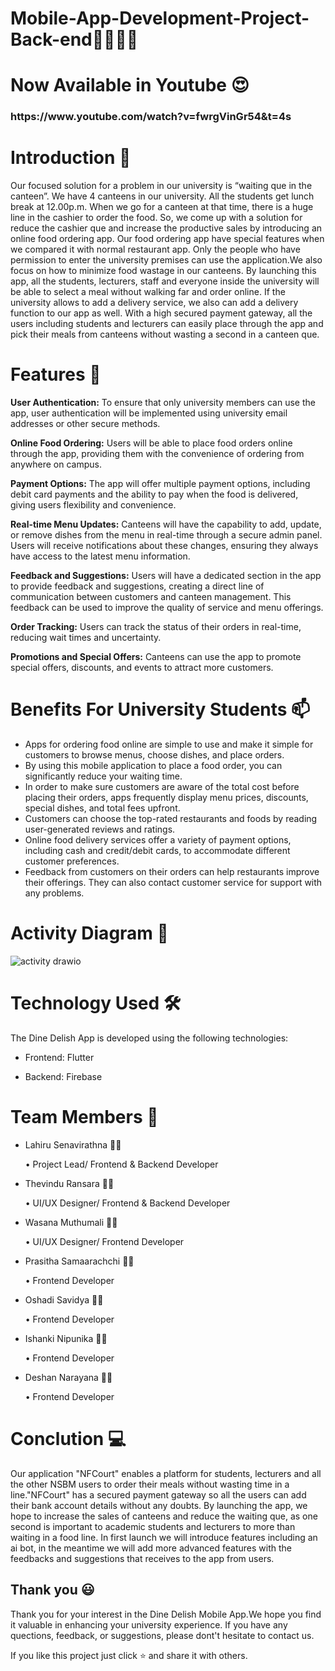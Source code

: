 # Mobile-App-Development-Project-Back-end🔰📲👩‍🎓

# Now Available in Youtube 😍
<h3>https://www.youtube.com/watch?v=fwrgVinGr54&t=4s</h3>

# Introduction 🌱
Our focused solution for a problem in our university is “waiting que in the canteen”.
We have 4 canteens in our university. All the students get lunch break at 12.00p.m. When we go for a canteen at that time, there is a huge line in the cashier to order the food. So, we come up with a solution for reduce the cashier que and increase the productive sales by introducing an online food ordering app. Our food ordering app have special features when we compared it with normal restaurant app. Only the people who have permission to enter the university premises can use the application.We also focus on how to minimize food wastage in our canteens. By launching this app, all the students, lecturers, staff and everyone inside the university will be able to select a meal without walking far and order online. If the university allows to add a delivery service, we also can add a delivery function to our app as well.
With a high secured payment gateway, all the users including students and lecturers can easily place through the app and pick their meals from canteens without wasting a second in a canteen que. 

# Features 🌱

**User Authentication:** To ensure that only university members can use the app, user authentication will be implemented using university email addresses or other 
  secure methods.

**Online Food Ordering:** Users will be able to place food orders online through the app, providing them with the convenience of ordering from anywhere on campus.

**Payment Options:** The app will offer multiple payment options, including debit card payments and the ability to pay when the food is delivered, giving users 
  flexibility and convenience.

**Real-time Menu Updates:** Canteens will have the capability to add, update, or remove dishes from the menu in real-time through a secure admin panel. Users will 
  receive notifications about these changes, ensuring they always have access to the latest menu information.

**Feedback and Suggestions:** Users will have a dedicated section in the app to provide feedback and suggestions, creating a direct line of communication between 
  customers and canteen management. This feedback can be used to improve the quality of service and menu offerings.

**Order Tracking:** Users can track the status of their orders in real-time, reducing wait times and uncertainty.

**Promotions and Special Offers:** Canteens can use the app to promote special offers, discounts, and events to attract more customers.

# Benefits For University Students 📫
* Apps for ordering food online are simple to use and make it simple for customers to browse menus, choose dishes, and place orders.
* By using this mobile application to place a food order, you can significantly reduce your waiting time.
* In order to make sure customers are aware of the total cost before placing their orders, apps frequently display menu prices, discounts, special dishes, and 
  total fees upfront.
* Customers can choose the top-rated restaurants and foods by reading user-generated reviews and ratings.
* Online food delivery services offer a variety of payment options, including cash and credit/debit cards, to accommodate different customer preferences.
* Feedback from customers on their orders can help restaurants improve their offerings. They can also contact customer service for support with any problems.

# Activity Diagram 🔭
![activity drawio](https://github.com/SE-LAPS/Mobile-App-Development-Project-Front-end/assets/97075043/43b54d2c-dca5-4391-9593-b45dfa0baca4)

# Technology Used 🛠️
The Dine Delish App is developed using the following technologies:

   * Frontend: Flutter
  
   * Backend: Firebase
  
# Team Members 👯
* Lahiru Senavirathna 👨‍🎓 
  
   • Project Lead/ Frontend & Backend Developer
* Thevindu Ransara 👨‍🎓
  
   • UI/UX Designer/ Frontend & Backend Developer
* Wasana Muthumali 👨‍🎓
  
   • UI/UX Designer/ Frontend Developer
* Prasitha Samaarachchi 👨‍🎓
  
   • Frontend Developer
* Oshadi Savidya 👨‍🎓
  
   • Frontend Developer
* Ishanki Nipunika 👨‍🎓
  
   • Frontend Developer
* Deshan Narayana 👨‍🎓
  
   • Frontend Developer

# Conclution 💻
Our application "NFCourt" enables a platform for students, lecturers and all the other NSBM users to order their meals without wasting time in a line."NFCourt" has a secured payment gateway so all the users can add their bank account details without any doubts. By launching the app, we hope to increase the sales of canteens and reduce the waiting que, as one second is important to academic students and lecturers to more than waiting in a food line. In first launch we will introduce features including an ai bot, in the meantime we will add more advanced features with the feedbacks and suggestions that receives to the app from users.

## Thank you 😃
Thank you for your interest in the Dine Delish Mobile App.We hope you find it valuable in enhancing your university experience. If you have any quections, feedback, or suggestions, please dont't hesitate to contact us.

If you like this project just click ⭐ and share it with others.

